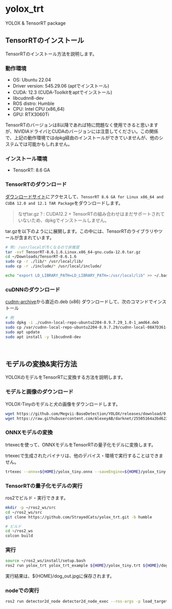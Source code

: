 # yolox_trt
YOLOX & TensorRT package

## TensorRTのインストール

TensorRTのインストール方法を説明します。

### 動作環境
- OS: Ubuntu 22.04
- Driver version: 545.29.06 (aptでインストール)
- CUDA: 12.3 (CUDA-Toolkitをaptでインストール)
- libcudnn8-dev
- ROS distro: Humble
- CPU: Intel CPU (x86_64)
- GPU: RTX3060Ti

TensorRTのバージョンは8以降であれば特に問題なく使用できると思いますが、NVIDIAドライバとCUDAのバージョンには注意してください。この関係で、上記の動作環境ではdpkg経由のインストールができていませんが、他のシステムでは可能かもしれません。

### インストール環境
- TensorRT: 8.6 GA

### TensorRTのダウンロード
[ダウンロードサイト](https://developer.nvidia.com/nvidia-tensorrt-8x-download)にアクセスして、`TensorRT 8.6 GA for Linux x86_64 and CUDA 12.0 and 12.1 TAR Package`をダウンロードします。

> なぜtar.gz？: CUDA12.2 + TensorRTの組み合わせはまだサポートされていないため、dpkgでインストールしません。

tar.gzを以下のようにに展開します。この中には、TensorRTのライブラリやツールが含まれています。

```bash
# 例: /usr/localが汚くなるので非推奨
tar -xvf TensorRT-8.6.1.6.Linux.x86_64-gnu.cuda-12.0.tar.gz
cd ~/Downloads/TensorRT-8.6.1.6
sudo cp -r ./lib/* /usr/local/lib/
sudo cp -r ./include/* /usr/local/include/

echo "export LD_LIBRARY_PATH=LD_LIBRARY_PATH=:/usr/local/lib" >> ~/.bashrc
```

### cuDNNのダウンロード

[cudnn-archive](https://developer.nvidia.com/rdp/cudnn-archive)から直近の.deb (x86) ダウンロードして、次のコマンドでインストール

```bash
# 例
sudo dpkg -i ./cudnn-local-repo-ubuntu2204-8.9.7.29_1.0-1_amd64.deb
sudo cp /var/cudnn-local-repo-ubuntu2204-8.9.7.29/cudnn-local-08A7D361-keyring.gpg /usr/share/keyrings/
sudo apt update
sudo apt install -y libcudnn8-dev
```

<br>

## モデルの変換&実行方法

YOLOXのモデルをTensorRTに変換する方法を説明します。

### モデルと画像のダウンロード

YOLOX-Tinyのモデルと犬の画像をダウンロードします。

```bash
wget https://github.com/Megvii-BaseDetection/YOLOX/releases/download/0.1.1rc0/yolox_tiny.onnx -O ${HOME}/yolox_tiny.onnx
wget https://raw.githubusercontent.com/AlexeyAB/darknet/25505164a3bd6235c75deaad325878ceda90249a/data/dog.jpg -O ${HOME}/dog.jpg
```

### ONNXモデルの変換

trtexecを使って、ONNXモデルをTensorRTの量子化モデルに変換します。

trtexecで生成されたバイナリは、他のデバイス・環境で実行することはできません。

```bash
trtexec --onnx=${HOME}/yolox_tiny.onnx --saveEngine=${HOME}/yolox_tiny.trt --fp16 --verbose --workspace=$((1<<16))
```

### TensorRTの量子化モデルの実行

ros2でビルド・実行できます。

```bash
mkdir -p ~/ros2_ws/src
cd ~/ros2_ws/src
git clone https://github.com/StrayedCats/yolox_trt.git -b humble

# ビルド
cd ~/ros2_ws
colcon build
```

### 実行

```bash
source ~/ros2_ws/install/setup.bash
ros2 run yolox_trt yolox_trt_example ${HOME}/yolox_tiny.trt ${HOME}/dog.jpg
```

実行結果は、${HOME}/dog_out.jpgに保存されます。

### nodeでの実行
```bash
ros2 run detector2d_node detector2d_node_exec --ros-args -p load_target_plugin:=detector2d_plugins::YoloxTrt  -p yolox_trt_plugin.model_path:=/path/to/engine.trt -p yolox_trt_plugin.imshow_isshow:=false
```
